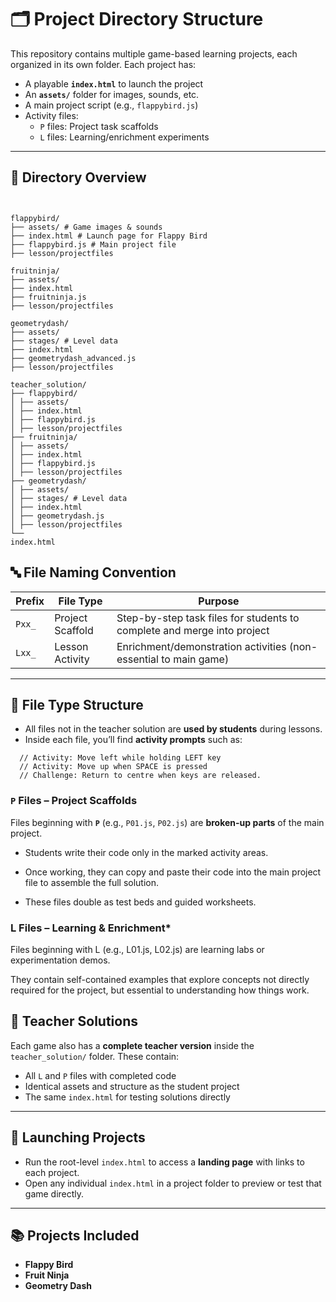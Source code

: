 
# 🗂️ Project Directory Structure

This repository contains multiple game-based learning projects, each organized in its own folder. Each project has:

- A playable **`index.html`** to launch the project
- An **`assets/`** folder for images, sounds, etc.
- A main project script (e.g., `flappybird.js`)
- Activity files:
  - `P` files: Project task scaffolds
  - `L` files: Learning/enrichment experiments

---
## 📁 Directory Overview
```


flappybird/
├── assets/ # Game images & sounds
├── index.html # Launch page for Flappy Bird
├── flappybird.js # Main project file
├── lesson/projectfiles

fruitninja/
├── assets/
├── index.html
├── fruitninja.js
├── lesson/projectfiles

geometrydash/
├── assets/
├── stages/ # Level data
├── index.html
├── geometrydash_advanced.js
├── lesson/projectfiles

teacher_solution/
├── flappybird/
│ ├── assets/
│ ├── index.html
│ ├── flappybird.js
│ ├── lesson/projectfiles
├── fruitninja/
│ ├── assets/
│ ├── index.html
│ ├── flappybird.js
│ ├── lesson/projectfiles
├── geometrydash/
│ ├── assets/
│ ├── stages/ # Level data
│ ├── index.html
│ ├── geometrydash.js
│ ├── lesson/projectfiles
└── 
index.html
```
## 🔤 File Naming Convention

| Prefix | File Type        | Purpose                                                                 |
|--------|------------------|-------------------------------------------------------------------------|
| `Pxx_` | Project Scaffold  | Step-by-step task files for students to complete and merge into project |
| `Lxx_` | Lesson Activity   | Enrichment/demonstration activities (non-essential to main game)        |

---

## 📁 File Type Structure
- All files not in the teacher solution are **used by students** during lessons.
- Inside each file, you’ll find **activity prompts** such as:

```
  // Activity: Move left while holding LEFT key
  // Activity: Move up when SPACE is pressed
  // Challenge: Return to centre when keys are released.
```

### `P` Files – **Project Scaffolds**

Files beginning with **`P`** (e.g., `P01.js`, `P02.js`) are **broken-up parts** of the main project.

* Students write their code only in the marked activity areas.

* Once working, they can copy and paste their code into the main project file to assemble the full solution.

* These files double as test beds and guided worksheets.

### L Files – **Learning & Enrichment***
Files beginning with L (e.g., L01.js, L02.js) are learning labs or experimentation demos.

They contain self-contained examples that explore concepts not directly required for the project, but essential to understanding how things work.
## 🧪 Teacher Solutions

Each game also has a **complete teacher version** inside the `teacher_solution/` folder. These contain:

- All `L` and `P` files with completed code
- Identical assets and structure as the student project
- The same `index.html` for testing solutions directly

---

## 🚀 Launching Projects

- Run the root-level `index.html` to access a **landing page** with links to each project.
- Open any individual `index.html` in a project folder to preview or test that game directly.

---

## 📚 Projects Included

- **Flappy Bird**
- **Fruit Ninja**
- **Geometry Dash**
